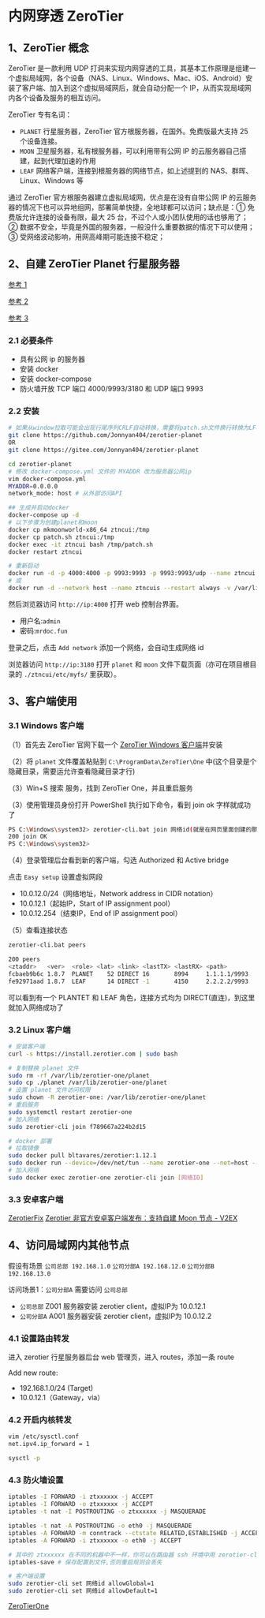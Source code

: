 # 内网穿透 ZeroTier

## 1、ZeroTier 概念

ZeroTier 是一款利用 UDP 打洞来实现内网穿透的工具，其基本工作原理是组建一个虚拟局域网，各个设备（NAS、Linux、Windows、Mac、iOS、Android）安装了客户端、加入到这个虚拟局域网后，就会自动分配一个 IP，从而实现局域网内各个设备及服务的相互访问。

ZeroTier 专有名词：

- `PLANET` 行星服务器，ZeroTier 官方根服务器，在国外。免费版最大支持 25 个设备连接。
- `MOON` 卫星服务器，私有根服务器，可以利用带有公网 IP 的云服务器自己搭建，起到代理加速的作用
- `LEAF` 网络客户端，连接到根服务器的网络节点，如上述提到的 NAS、群晖、Linux、Windows 等

通过 ZeroTier 官方根服务器建立虚拟局域网，优点是在没有自带公网 IP 的云服务器的情况下也可以异地组网，部署简单快捷，全地球都可以访问；缺点是：① 免费版允许连接的设备有限，最大 25 台，不过个人或小团队使用的话也够用了；② 数据不安全，毕竟是外国的服务器，一般没什么重要数据的情况下可以使用；③ 受网络波动影响，用网高峰期可能连接不稳定；

## 2、自建 ZeroTier Planet 行星服务器

[参考 1](https://github.com/Jonnyan404/zerotier-planet)

[参考 2](https://www.mrdoc.fun/doc/443/)

[参考 3](https://github.com/xubiaolin/docker-zerotier-planet)

### 2.1 必要条件

- 具有公网 ip 的服务器
- 安装 docker
- 安装 docker-compose
- 防火墙开放 TCP 端口 4000/9993/3180 和 UDP 端口 9993

### 2.2 安装

```bash
# 如果从window拉取可能会出现行尾序列CRLF自动转换，需要将patch.sh文件换行转换为LF格式
git clone https://github.com/Jonnyan404/zerotier-planet
OR
git clone https://gitee.com/Jonnyan404/zerotier-planet

cd zerotier-planet
# 修改 docker-compose.yml 文件的 MYADDR 改为服务器公网ip
vim docker-compose.yml
MYADDR=0.0.0.0
network_mode: host # 从外部访问API

## 生成并启动docker
docker-compose up -d
# 以下步骤为创建planet和moon
docker cp mkmoonworld-x86_64 ztncui:/tmp
docker cp patch.sh ztncui:/tmp
docker exec -it ztncui bash /tmp/patch.sh
docker restart ztncui

# 重新启动
docker run -d -p 4000:4000 -p 9993:9993 -p 9993:9993/udp --name ztncui --restart always -v /var/lib/zerotier-one:/var/lib/zerotier-one -v /home/sanyer/zerotier-planet/ztncui/etc:/opt/key-networks/ztncui/etc keynetworks/ztncui
# 或
docker run -d --network host --name ztncuis --restart always -v /var/lib/zerotier-one:/var/lib/zerotier-one -v /home/sanyer/zerotier-planet/ztncui/etc:/opt/key-networks/ztncui/etc keynetworks/ztncui
```

然后浏览器访问 `http://ip:4000` 打开 web 控制台界面。

- 用户名:`admin`
- 密码:`mrdoc.fun`

登录之后，点击 `Add network` 添加一个网络，会自动生成网络 id

浏览器访问 `http://ip:3180` 打开 `planet` 和 `moon` 文件下载页面（亦可在项目根目录的 `./ztncui/etc/myfs/` 里获取）。

## 3、客户端使用

### 3.1 Windows 客户端

（1）首先去 ZeroTier 官网下载一个 [ZeroTier Windows 客户端](https://www.zerotier.com/download/)并安装

（2）将 `planet` 文件覆盖粘贴到 `C:\ProgramData\ZeroTier\One` 中(这个目录是个隐藏目录，需要运允许查看隐藏目录才行)

（3）Win+S 搜索 服务，找到 ZeroTier One，并且重启服务

（3）使用管理员身份打开 PowerShell 执行如下命令，看到 join ok 字样就成功了

```sh
PS C:\Windows\system32> zerotier-cli.bat join 网络id(就是在网页里面创建的那个网络)
200 join OK
PS C:\Windows\system32>
```

（4）登录管理后台看到新的客户端，勾选 Authorized 和 Active bridge

点击 `Easy setup` 设置虚拟网段

- 10.0.12.0/24（网络地址，Network address in CIDR notation）
- 10.0.12.1（起始IP，Start of IP assignment pool）
- 10.0.12.254（结束IP，End of IP assignment pool）

（5）查看连接状态

```bash
zerotier-cli.bat peers

200 peers
<ztaddr>   <ver>  <role> <lat> <link> <lastTX> <lastRX> <path>
fcbaeb9b6c 1.8.7  PLANET    52 DIRECT 16       8994     1.1.1.1/9993
fe92971aad 1.8.7  LEAF      14 DIRECT -1       4150     2.2.2.2/9993
```

可以看到有一个 PLANTET 和 LEAF 角色，连接方式均为 DIRECT(直连)，到这里就加入网络成功了

### 3.2 Linux 客户端

```bash
# 安装客户端
curl -s https://install.zerotier.com | sudo bash

# 复制替换 planet 文件
sudo rm -rf /var/lib/zerotier-one/planet
sudo cp ./planet /var/lib/zerotier-one/planet
# 设置 planet 文件访问权限
sudo chown -R zerotier-one: /var/lib/zerotier-one/planet
# 重启服务
sudo systemctl restart zerotier-one
# 加入网络
sudo zerotier-cli join f789667a224b2d15

# docker 部署
# 拉取镜像
sudo docker pull bltavares/zerotier:1.12.1
sudo docker run --device=/dev/net/tun --name zerotier-one --net=host --restart=always --cap-add=NET_ADMIN --cap-add=SYS_ADMIN -v /var/lib/zerotier-one:/var/lib/zerotier-one bltavares/zerotier:1.12.1
# 加入网络
sudo docker exec zerotier-one zerotier-cli join [网络ID]
```

### 3.3 安卓客户端

[ZerotierFix](https://github.com/kaaass/ZerotierFix)
[Zerotier 非官方安卓客户端发布：支持自建 Moon 节点 - V2EX](https://www.v2ex.com/t/768628)

## 4、访问局域网内其他节点

假设有场景 `公司总部 192.168.1.0` `公司分部A 192.168.12.0` `公司分部B 192.168.13.0`

访问场景1：`公司分部A` 需要访问 `公司总部`

- `公司总部` Z001 服务器安装 zerotier client，虚拟IP为 10.0.12.1
- `公司分部A` A001 服务器安装 zerotier client，虚拟IP为 10.0.12.2

### 4.1 设置路由转发

进入 zerotier 行星服务器后台 web 管理页，进入 routes，添加一条 route

Add new route:

- 192.168.1.0/24 (Target)
- 10.0.12.1（Gateway，via）

### 4.2 开启内核转发

```bash
vim /etc/sysctl.conf
net.ipv4.ip_forward = 1

sysctl -p
```

### 4.3 防火墙设置

```bash
iptables -I FORWARD -i ztxxxxxx -j ACCEPT
iptables -I FORWARD -o ztxxxxxx -j ACCEPT
iptables -t nat -I POSTROUTING -o ztxxxxxx -j MASQUERADE

iptables -t nat -A POSTROUTING -o eth0 -j MASQUERADE
iptables -A FORWARD -m conntrack --ctstate RELATED,ESTABLISHED -j ACCEPT
iptables -A FORWARD -i ztxxxxxx -o eth0 -j ACCEPT

# 其中的 ztxxxxxx 在不同的机器中不一样，你可以在路由器 ssh 环境中用 zerotier-cli listnetworks 或者 ifconfig 查询 zt 开头的网卡名
iptables-save # 保存配置到文件,否则重启规则会丢失

# 客户端设置
sudo zerotier-cli set 网络id allowGlobal=1
sudo zerotier-cli set 网络id allowDefault=1
```

[ZeroTierOne](https://github.com/zerotier/ZeroTierOne)